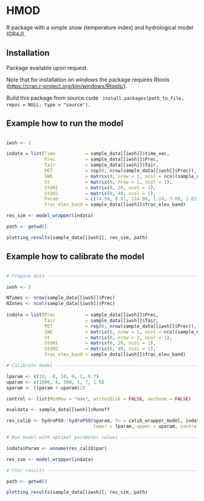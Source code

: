 # HMOD

R package with a simple snow (temperature index) and hydrological model (GR4J).

## Installation

Package available upon request.

Note that for installation on windows the package requires Rtools (https://cran.r-project.org/bin/windows/Rtools/).

Build this package from source code ``` install.packages(path_to_file, repos = NULL, type = "source")```.

## Example how to run the model

```R

iwsh <- 3

indata = list(Time           = sample_data[[iwsh]]$time_vec,
              Prec           = sample_data[[iwsh]]$Prec,
              Tair           = sample_data[[iwsh]]$Tair,
              PET            = rep(0, nrow(sample_data[[iwsh]]$Prec)),
              SWE            = matrix(0, nrow = 1, ncol = ncol(sample_data[[iwsh]]$Prec)),
              St             = matrix(0, nrow = 2, ncol = 1),
              StUH1          = matrix(0, 20, ncol = 1),
              StUH2          = matrix(0, 40, ncol = 1),
              Param          = c(74.59, 0.81, 214.98, 1.24, 3.69, 1.02),
              frac_elev_band = sample_data[[iwsh]]$frac_elev_band)

res_sim <- model_wrapper(indata)

path <- getwd()

plotting_results(sample_data[[iwsh]], res_sim, path)

```

## Example how to calibrate the model

```R

# Prepare data ------------------------------------------------------------

iwsh <- 3

NTimes <- nrow(sample_data[[iwsh]]$Prec)
NZones <- ncol(sample_data[[iwsh]]$Prec)
 
indata = list(Prec           = sample_data[[iwsh]]$Prec,
              Tair           = sample_data[[iwsh]]$Tair,
              PET            = rep(0, nrow(sample_data[[iwsh]]$Prec)),
              SWE            = matrix(0, nrow = 1, ncol = ncol(sample_data[[iwsh]]$Prec)),
              St             = matrix(0, nrow = 2, ncol = 1),
              StUH1          = matrix(0, 20, ncol = 1),
              StUH2          = matrix(0, 40, ncol = 1),
              frac_elev_band = sample_data[[iwsh]]$frac_elev_band)

# Calibrate model ---------------------------------------------------------

lparam <- c(10, -8, 10, 0, 1, 0.7)
uparam <- c(1000, 8, 500, 5, 7, 1.8)
sparam <- (lparam + uparam)/2

control <- list(MinMax = "max", write2disk = FALSE, verbose = FALSE)

evaldata <- sample_data[[iwsh]]$Runoff

res_calib <- hydroPSO::hydroPSO(sparam, fn = calib_wrapper_model, indata, evaldata,
                                lower = lparam, upper = uparam, control = control)

# Run model with optimal parameter values ---------------------------------

indata$Param <- unname(res_calib$par)

res_sim <- model_wrapper(indata)

# Plot results ------------------------------------------------------------

path <- getwd()

plotting_results(sample_data[[iwsh]], res_sim, path)

```
